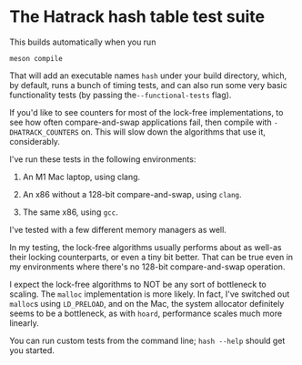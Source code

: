 # The Hatrack hash table test suite

This builds automatically when you run
```
meson compile
```

That will add an executable names `hash` under your build directory,
which, by default, runs a bunch of timing tests, and can also run some
very basic functionality tests (by passing the`--functional-tests`
flag).

If you'd like to see counters for most of the lock-free
implementations, to see how often compare-and-swap applications fail,
then compile with `-DHATRACK_COUNTERS` on. This will slow down the
algorithms that use it, considerably.

I've run these tests in the following environments:

1) An M1 Mac laptop, using clang.

2) An x86 without a 128-bit compare-and-swap, using `clang`.

3) The same x86, using `gcc`.

I've tested with a few different memory managers as well.

In my testing, the lock-free algorithms usually performs about as
well-as their locking counterparts, or even a tiny bit better. That
can be true even in my environments where there's no 128-bit
compare-and-swap operation.

I expect the lock-free algorithms to NOT be any sort of bottleneck
to scaling. The `malloc` implementation is more likely. In fact, I've
switched out `malloc`s using `LD_PRELOAD`, and on the Mac, the system
allocator definitely seems to be a bottleneck, as with `hoard`,
performance scales much more linearly.

You can run custom tests from the command line; `hash --help` should
get you started.